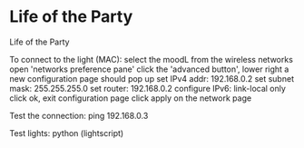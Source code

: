 Life of the Party
=================

Life of the Party

To connect to the light (MAC):
    select the moodL from the wireless networks
    open 'networks preference pane'
    click the 'advanced button', lower right
    a new configuration page should pop up
    set IPv4 addr: 192.168.0.2
    set subnet mask: 255.255.255.0
    set router: 192.168.0.2
    configure IPv6: link-local only
    click ok, exit configuration page
    click apply on the network page

Test the connection:
    ping 192.168.0.3

Test lights:
    python (lightscript)
